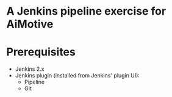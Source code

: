 # A Jenkins pipeline exercise for AiMotive

# Prerequisites
- Jenkins 2.x
- Jenkins plugin (installed from Jenkins' plugin UI):
    - Pipeline
    - Git
